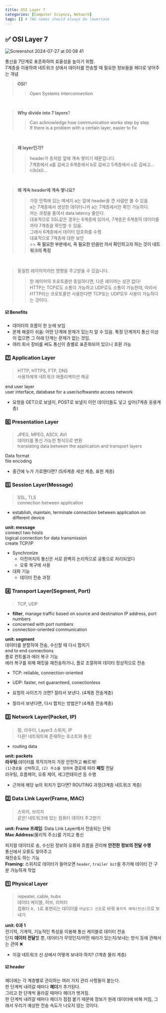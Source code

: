 ```yaml
---
title: OSI Layer 7
categories: [Computer Science, Network]
tags: [] # TAG names should always be lowercase
---
```


## ✅ OSI Layer 7

![Screenshot 2024-07-27 at 00 08 41](https://github.com/user-attachments/assets/368aa344-e5d1-48fa-9907-4e2467a3c1e0)

통신을 7단계로 표준화하여 효울성을 높이기 위함. <br>
7계층을 이용하여 네트워크 상에서 데이터를 전송할 때 필요한 정보들을 헤더로 넣어주는 개념 <br>

> **OSI**?
>
> > Open Systems Interconnection <br>

<br>

> **Why divide into 7 layers**?
>
> > Can acknowledge how communication works step by step <br>
> > If there is a problem with a certain layer, easier to fix <br>

<br>

> **왜 layer인가?** <br>
>
> > header가 층처럼 앞에 계속 쌓이기 때문입니다. <br>
> > 7계층에서 a를 감싸고 6계층에서 b로 감싸고 5계층에서 c로 감싸고... <br>
> > c(b(a))... <br>

<br>

> **왜 계속 header에 계속 쌓나요?** <br>
>
> > 가장 안쪽에 있는 메세지 a는 앞에 header을 깐 사람만 볼 수 있음 <br>
> > a는 7계층에서 생성한 데이터니까 a는 7계층에서만 확인 가능하다. <br>
> > 까는 과정을 줄여서 data latency 줄인다. <br>
> > 대표적으로 SSL같은 경우는 6계층에 있어서, 7계층은 6계층의 데이터를 까야 7계층을 확인할 수 있음. <br>
> > 그래서 6계층에서 데이터 암호화를 수행 <br>
> > 대표적으로 7계층에 대한 보안 <br> >> **꼭 필요한 부분에서, 꼭 필요한 만큼만 까서 확인하고자 하는 것이 네트워크의 특징**

<br>

> 동일한 레이어끼리만 영향을 주고받을 수 있습니다. <br>
>
> > 한 레이어의 프로토콜만 동일하다면, 다른 레이어는 상관 없다! <br>
> > HTTP는 TCP로도 소통이 가능하고 UDP로도 소통이 가능한데, 따라서 HTTP라는 프로토콜만 사용한다면 TCP또는 UDP모두 사용이 가능하다는 것이다. <br>

#### ☑️ Benefits

- 데이터의 흐름이 한 눈에 보임
- 문제 해결이 쉬움: 어떤 단계에 문제가 있는지 알 수 있음. 툭정 단계까지 통신 이상이 없으면 그 아래 단계는 문제가 없는 것임.
- 여러 회사 장비를 써도 통신이 층별로 표준화되어 있으니 호환 가능

### 7️⃣ Application Layer

> HTTP, HTTPS, FTP, DNS <br>
> 사용자에게 네트워크 애플리케이션 제공 <br>

end user layer <br>
user interface, database for a user/softwareto access network <br>

- 요청을 GET으로 보낼지, POST로 보낼지 이런 데이터들도 넣고 싶어(7계층 응용계층)

### 6️⃣ Presentation Layer

> JPEG, MPEG, ASCII, AVI <br>
> 데이터를 통신 가능한 형식으로 변환 <br>
> translating data between the application and transport layers <br>

Data format <br>
file encoding <br>

- 중간에 누가 가로챈다면? (5/6계층 세션 계층, 표현 계층)

### 5️⃣ Session Layer(Message)

> SSL, TLS <br>
> connection between application <br>

- establish, maintain, terminate connection between application on different device

**unit: message** <br>
connect two hosts <br>
logical connection for data transmission <br>
create TCP/IP <br>

- Synchronize
  - 이전까지의 통신은 서로 완벽히 논리적으로 공통으로 처리되었다
  - 오류 복구에 사용
- 대화 기능
  - 데이터 전송 과정

### 4️⃣ Transport Layer(Segment, Port)

> TCP, UDP <br>

- **filter**, manage traffic based on source and destination IP address, port numbers
- concerned with port numbers
- connection-oriented communication

**unit: segment** <br>
데이터를 분할하여 전송, 수신할 때 다시 합치기 <br>
end to end connections <br>
플로 컨트롤과 에러 복구 기능 <br>
에러 복구를 위해 패킷을 재전송하거나, 플로 조절하여 데이터 정상적으로 전송 <br>

- TCP: reliable, connection-oriented <br>
- UDP: faster, not guaranteed, conectionless <br>

- 요청의 사이즈가 크면? 잘라서 보낸다. (4계층 전송계층)
- 잘라서 보낸다면, 다시 합치는 방법은? (4계층 전송계층)

### 3️⃣ Network Layer(Packet, IP)

> 핑, 라우터, Layer3 스위치, IP <br>
> 다른! 네트워트에 존재하는 호소트와 통신

- routing data

**unit: packets** <br>
**라우팅**:데이터를 목적지까지 가장 안전하고 빠르게! <br>
`(1)경로를 선택`하고, `(2) 주소를 정하며` 경로에 따라 **패킷** 전달 <br>
라우팅, 흐름제어, 오류 제어, 세그먼테이션 등 수행 <br>

- 근처에 해당 ip의 위치가 없다면? ROUTING 과정(3계층 네트워크 계층)

### 2️⃣ Data Link Layer(Frame, MAC)

> 스위치, 브리지 <br>
> 같은! 네트워크에 있는 컴퓨터 데이터 주고받기 <br>

**unit: Frame 프레임**: Data Link Layer에서 전송되는 단위 <br>
**Mac Address**(물리적 주소)를 가지고 통신<br>

피지컬 데이터로 송, 수신된 정보의 오류와 흐름을 관리해 **안전한 정보의 전달 수행** <br>
통신에서 오류도 찾아주고 <br>
재전송도 하는 기능 <br>
**Framing:** 스위치로 데이터가 들어오면 `header`, `trailer bit`을 추가해 데이터 간 구분 가능하게 작업 <br>

### 1️⃣ Physical Layer

> repeater, cable, hubs <br>
> 데이터 케이블, 허브, 리피터 <br>
> 컴퓨터 `0, 1`로 표현되는 데이터를 `아날로그 신호`로 바꿔 `물리적 매체(전선)`으로 보내기 <br>

**unit: 0과 1** <br>
전기적, 기계적, 기능적인 특성을 이용해 통신 케이블로 데이터 전송 <br>
단지 **데이터 전달**할 뿐, 데이터가 무엇인지/어떤 에러가 있는지/보내는 방식 등에 관해서는 관여 ❌ <br>

- 이걸 네트워크 선 상에서 어떻게 보내야 하지? (1계층 물리 계층)

#### ☑️ header

헤더에는 각 계층별로 관리하는 여러 가지 관리 사항들이 붙는다. <br>
한 단계씩 내려갈 때마다 **헤더**가 추가된다. <br>
그리고 한 단계씩 올라갈 때마다 헤더가 벗겨짐. <br>
한 단계씩 내려갈 때마다 헤더가 점점 붙기 때문에 정보가 원래 데이터에 비해 커짐, 그래서 우리가 예상한 전송 속도가 나오지 않는 것이다. <br>
